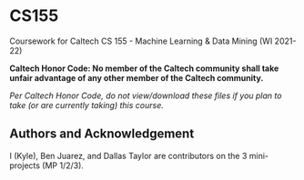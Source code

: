 # CS155
Coursework for Caltech CS 155 - Machine Learning & Data Mining (WI 2021-22)

**Caltech Honor Code: No member of the Caltech community shall take unfair advantage of any other member of the Caltech community.**

*Per Caltech Honor Code, do not view/download these files if you plan to take (or are currently taking) this course.*

## Authors and Acknowledgement
I (Kyle), Ben Juarez, and Dallas Taylor are contributors on the 3 mini-projects (MP 1/2/3).
